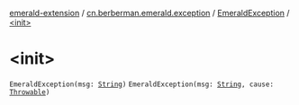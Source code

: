 [emerald-extension](../../index.md) / [cn.berberman.emerald.exception](../index.md) / [EmeraldException](index.md) / [&lt;init&gt;](.)

# &lt;init&gt;

`EmeraldException(msg: `[`String`](https://kotlinlang.org/api/latest/jvm/stdlib/kotlin/-string/index.html)`)`
`EmeraldException(msg: `[`String`](https://kotlinlang.org/api/latest/jvm/stdlib/kotlin/-string/index.html)`, cause: `[`Throwable`](https://kotlinlang.org/api/latest/jvm/stdlib/kotlin/-throwable/index.html)`)`